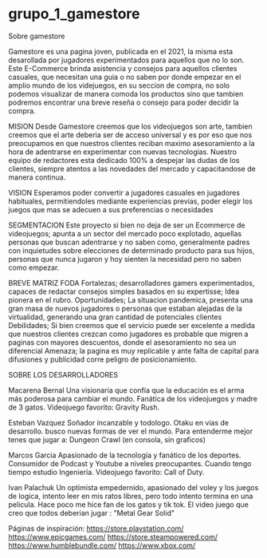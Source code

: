 # grupo_1_gamestore

Sobre gamestore

Gamestore es una pagina joven, publicada en el 2021, la misma esta desarollada por jugadores experimentados para aquellos que no lo son. Este E-Commerce brinda asistencia y consejos para aquellos clientes casuales, que necesitan una guia o no saben por donde empezar en el amplio mundo de los videjuegos, en su seccion de compra, no solo podemos visualizar de manera comoda los productos sino que tambien podremos encontrar una breve reseña o consejo para poder decidir la compra. 

MISION
Desde Gamestore creemos que los videojuegos son arte, tambien creemos que el arte deberia ser de acceso universal y es por eso que nos preocupamos en que nuestros clientes reciban maximo asesoramiento a la hora de adentrarse en experimentar con nuevas tecnologias. Nuestro equipo de redactores esta dedicado 100% a despejar las dudas de los clientes, siempre atentos a las novedades del mercado y capacitandose de manera continua.

VISION
Esperamos poder convertir a jugadores casuales en jugadores habituales, permitiendoles mediante experiencias previas, poder elegir los juegos que mas se adecuen a sus preferencias o necesidades

SEGMENTACION
Este proyecto si bien no deja de ser un Ecommerce de videojuegos; apunta a un sector del mercado poco explotado, aquellas personas que buscan adentrarse y no saben como, generalmente padres con inquietudes sobre elecciones de determinado producto para sus hijos, personas que nunca jugaron y hoy sienten la necesidad pero no saben como empezar. 

BREVE MATRIZ FODA
Fortalezas; desarrolladores gamers experimentados, capaces de redactar consejos simples basados en su expertisse; Idea pionera en el rubro.
Oportunidades; La situacion pandemica, presenta una gran masa de nuevos jugadores o personas que estaban alejadas de la virtualidad, generando una gran cantidad de potenciales clientes
Debilidades; Si bien creemos que el servicio puede ser excelente a medida que nuestros clientes crezcan como jugadores es probable que migren a paginas con mayores descuentos, donde el asesoramiento no sea un diferencial
Amenaza; la pagina es muy replicable y ante falta de capital para difusiones y publicidad corre peligro de posicionamiento.



SOBRE LOS DESARROLLADORES

Macarena Bernal 
Una visionaria que confía que la educación es el arma más poderosa para cambiar el mundo. Fanática de los videojuegos y madre de 3 gatos. Videojuego favorito: Gravity Rush.

Esteban Vazquez
Soñador incanzable y todologo. Otaku en vias de desarrollo. busco nuevas formas de ver el mundo. Para entenderme mejor tenes que jugar a: Dungeon Crawl (en consola, sin graficos)

Marcos Garcia
Apasionado de la tecnología y fanático de los deportes. Consumidor de Podcast y Youtube a niveles preocupantes. Cuando tengo tiempo estudio Ingeniería. Videojuego favorito: Call of Duty.

Ivan Palachuk
Un optimista empedernido, apasionado del voley y los juegos de logica, intento leer en mis ratos libres, pero todo intento termina en una pelicula. Hace poco me hice fan de los gatos y tik tok. El video juego que creo que todos deberian jugar : "Metal Gear Solid"

Páginas de inspiración:
https://store.playstation.com/
https://www.epicgames.com/
https://store.steampowered.com/
https://www.humblebundle.com/
https://www.xbox.com/




